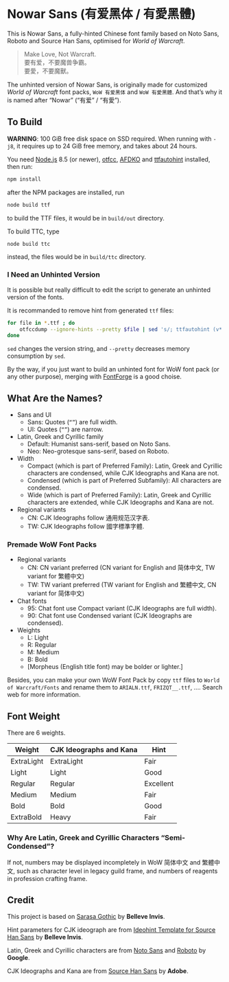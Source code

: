 # Nowar Sans (有爱黑体 / 有愛黑體)

This is Nowar Sans, a fully-hinted Chinese font family based on Noto Sans, Roboto and Source Han Sans, optimised for _World of Warcraft_.

> Make Love, Not Warcraft.<br>
> 要有爱，不要魔兽争霸。<br>
> 要愛，不要魔獸。

The unhinted version of Nowar Sans, is originally made for customized _World of Warcraft_ font packs, `WoW 有爱黑体` and `WoW 有愛黑體`. And that’s why it is named after “Nowar” (“有爱” / “有愛”).

## To Build

**WARNING**: 100 GiB free disk space on SSD required. When running with `-j8`, it requires up to 24 GiB free memory, and takes about 24 hours.

You need [Node.js](https://nodejs.org/en/) 8.5 (or newer), [otfcc](https://github.com/caryll/otfcc), [AFDKO](http://www.adobe.com/devnet/opentype/afdko.html) and [ttfautohint](https://www.freetype.org/ttfautohint) installed, then run:

```bash
npm install
```

after the NPM packages are installed, run

```bash
node build ttf
```

to build the TTF files, it would be in `build/out` directory.

To build TTC, type

```bash
node build ttc
```

instead, the files would be in `build/ttc` directory.

### I Need an Unhinted Version

It is possible but really difficult to edit the script to generate an unhinted version of the fonts.

It is recommanded to remove hint from generated `ttf` files:

```bash
for file in *.ttf ; do
    otfccdump --ignore-hints --pretty $file | sed 's/; ttfautohint (v*.*)//' | otfccbuild -o $file -O3
done
```

`sed` changes the version string, and `--pretty` decreases memory consumption by `sed`.

By the way, if you just want to build an unhinted font for WoW font pack (or any other purpose), merging with [FontForge](https://fontforge.github.io/) is a good choise.

## What Are the Names?

- Sans and UI
  - Sans: Quotes (`“”`) are full width.
  - UI: Quotes (`“”`) are narrow.
- Latin, Greek and Cyrillic family
  - Default: Humanist sans-serif, based on Noto Sans.
  - Neo: Neo-grotesque sans-serif, based on Roboto.
- Width
  - Compact (which is part of Preferred Family): Latin, Greek and Cyrillic characters are condensed, while CJK Ideographs and Kana are not.
  - Condensed (which is part of Preferred Subfamily): All characters are condensed.
  - Wide (which is part of Preferred Family): Latin, Greek and Cyrillic characters are extended, while CJK Ideographs and Kana are not.
- Regional variants
  - CN: CJK Ideographs follow 通用规范汉字表.
  - TW: CJK Ideographs follow 國字標準字體.

### Premade WoW Font Packs

- Regional variants
  - CN: CN variant preferred (CN variant for English and 简体中文, TW variant for 繁體中文)
  - TW: TW variant preferred (TW variant for English and 繁體中文, CN variant for 简体中文)
- Chat fonts
  - 95: Chat font use Compact variant (CJK Ideographs are full width).
  - 90: Chat font use Condensed variant (CJK Ideographs are condensed).
- Weights
  - L: Light
  - R: Regular
  - M: Medium
  - B: Bold
  - [Morpheus (English title font) may be bolder or lighter.]

Besides, you can make your own WoW Font Pack by copy `ttf` files to `World of Warcraft/Fonts` and rename them to `ARIALN.ttf`, `FRIZQT__.ttf`, …. Search web for more information.

## Font Weight

There are 6 weights.

| Weight     | CJK Ideographs and Kana | Hint      |
| ---------- | ----------------------- | --------- |
| ExtraLight | ExtraLight              | Fair      |
| Light      | Light                   | Good      |
| Regular    | Regular                 | Excellent |
| Medium     | Medium                  | Fair      |
| Bold       | Bold                    | Good      |
| ExtraBold  | Heavy                   | Fair      |

### Why Are Latin, Greek and Cyrillic Characters “Semi-Condensed”?

If not, numbers may be displayed incompletely in WoW 简体中文 and 繁體中文, such as character level in legacy guild frame, and numbers of reagents in profession crafting frame.

## Credit

This project is based on [Sarasa Gothic](https://github.com/be5invis/Sarasa-Gothic) by **Belleve Invis**.

Hint parameters for CJK ideograph are from [Ideohint Template for Source Han Sans](https://github.com/be5invis/source-han-sans-ttf) by **Belleve Invis**.

Latin, Greek and Cyrillic characters are from [Noto Sans](https://github.com/googlei18n/noto-fonts) and [Roboto](https://github.com/google/roboto) by **Google**.

CJK Ideographs and Kana are from [Source Han Sans](https://github.com/adobe-fonts/source-han-sans) by **Adobe**.
